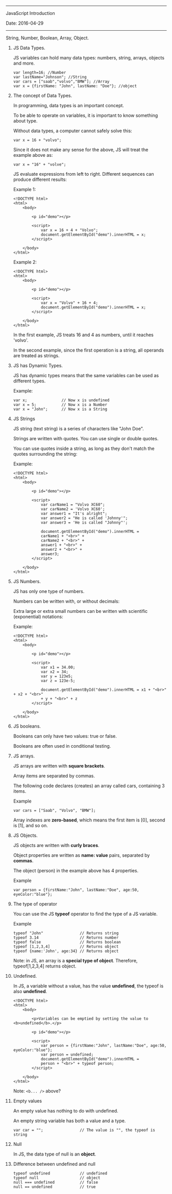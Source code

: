 -----------------------------------------------------
JavaScript Introduction

Date: 2016-04-29

-----------------------------------------------------

String, Number, Boolean, Array, Object.

1. JS Data Types.

	JS variables can hold many data types: numbers, string, arrays, objects
	and more.

	```
	var length=16; //Number
	var lastName="Johnson"; //String
	var cars = ["saab","volvo","BMW"]; //Array
	var x = {firstName: "John", lastName: "Doe"}; //object
	```

2. The concept of Data Types.

	In programming, data types is an important concept.
	
	To be able to operate on variables, it is important to know something about 
	type.

	Without data types, a computer cannot safely solve this:

	```
	var x = 16 + "volvo";
	```

	Since it does not make any sense for the above, JS will treat the example 
	above as:

	```
	var x = "16" + "volve";
	```

	JS evaluate expressions from left to right. Different sequences can produce 
	different results:

	Example 1: 

	```
	<!DOCTYPE html>
	<html>
		<body>

			<p id="demo"></p>

			<script>
				var x = 16 + 4 + "Volvo";
				document.getElementById("demo").innerHTML = x;
			</script>

		</body>
	</html>
	```

	Example 2:

	```
	<!DOCTYPE html>
	<html>
		<body>

			<p id="demo"></p>

			<script>
				var x = "Volvo" + 16 + 4;
				document.getElementById("demo").innerHTML = x;
			</script>

		</body>
	</html>
	```

	In the first example, JS treats 16 and 4 as numbers, until it reaches 'volvo'.
	
	In the second example, since the first operation is a string, all operands are 
	treated as strings.

3. JS has Dynamic Types.

	JS has dynamic types means that the same variables can be used as different 
	types.

	Example:

	```
	var x;               // Now x is undefined
	var x = 5;           // Now x is a Number
	var x = "John";      // Now x is a String
	```

4. JS Strings

	JS string (text string) is a series of characters like "John Doe".

	Strings are written with quotes. You can use single or double quotes.

	You can use quotes inside a string, as long as they don't match the quotes 
	surrounding the string:

	Example:

	```
	<!DOCTYPE html>
	<html>
		<body>

			<p id="demo"></p>

			<script>
				var carName1 = "Volvo XC60";
				var carName2 = 'Volvo XC60';
				var answer1 = "It's alright";
				var answer2 = "He is called 'Johnny'";
				var answer3 = 'He is called "Johnny"';

				document.getElementById("demo").innerHTML =
				carName1 + "<br>" + 
				carName2 + "<br>" + 
				answer1 + "<br>" + 
				answer2 + "<br>" + 
				answer3;
			</script>

		</body>
	</html>
	```

5. JS Numbers.

	JS has only one type of numbers.

	Numbers can be written with, or without decimals:

	Extra large or extra small numbers can be written with scientific (exponential)
	notations:

	Example:

	```
	<!DOCTYPE html>
	<html>
		<body>

			<p id="demo"></p>

			<script>
				var x1 = 34.00;
				var x2 = 34;
				var y = 123e5;
				var z = 123e-5;

				document.getElementById("demo").innerHTML = x1 + "<br>" + x2 + "<br>" 
				+ y + "<br>" + z
			</script>

		</body>
	</html>
	```

6. JS booleans.

	Booleans can only have two values: true or false.

	Booleans are often used in conditional testing.

7. JS arrays.

	JS arrays are written with **square brackets**.

	Array items are separated by commas.

	The following code declares (creates) an array called cars, containing 3 items.

	Example

	```
	var cars = ["Saab", "Volvo", "BMW"];
	```

	Array indexes are **zero-based**, which means the first item is [0], second is
	[1], and so on.

8. JS Objects.

	JS objects are written with **curly braces**.

	Object properties are written as **name: value** pairs, separated by **commas**.

	The object (person) in the example above has 4 properties.

	Example

	```
	var person = {firstName:"John", lastName:"Doe", age:50, eyeColor:"blue"};
	```

9. The type of operator

	You can use the JS **typeof** operator to find the type of a JS variable.

	Example

	```
	typeof "John"                // Returns string 
	typeof 3.14                  // Returns number
	typeof false                 // Returns boolean
	typeof [1,2,3,4]             // Returns object
	typeof {name:'John', age:34} // Returns object
	```

	Note: in JS, an array is a **special type of object**. Therefore, typeof[1,2,3,4]
	returns object.

10. Undefined.

	In JS, a variable without a value, has the value **undefined**, the typeof
	is also **undefined**.

	```
	<!DOCTYPE html>
	<html>
		<body>

			<p>Variables can be emptied by setting the value to <b>undefined</b>.</p>

			<p id="demo"></p>

			<script>
				var person = {firstName:"John", lastName:"Doe", age:50, eyeColor:"blue"};
				var person = undefined;
				document.getElementById("demo").innerHTML =
				person + "<br>" + typeof person;
			</script>

		</body>
	</html> 
	```

	Note: `<b... />` above?

11. Empty values

	An empty value has nothing to do with undefined.

	An empty string variable has both a value and a type.

	```
	var car = "";                // The value is "", the typeof is string
	```

12. Null

	In JS, the data type of null is an **object**.

13. Difference between undefined and null

	```
	typeof undefined             // undefined
	typeof null                  // object
	null === undefined           // false
	null == undefined            // true
	```
